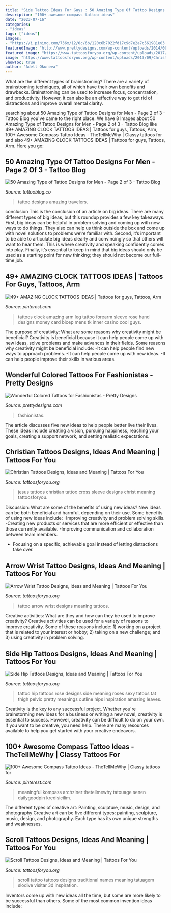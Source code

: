 ```yaml
---
title: "Side Tattoo Ideas For Guys : 50 Amazing Type Of Tattoo Designs For Men"
description: "100+ awesome compass tattoo ideas"
date: "2023-07-16"
categories:
- "ideas"
tags: ["ideas"]
images:
- "https://i.pinimg.com/736x/12/0c/6b/120c6b7022fd17c9d7e2a7c561981e03.jpg"
featuredImage: "http://www.prettydesigns.com/wp-content/uploads/2014/09/Amazing-Colored-Tattoo-for-Men.jpg"
featured_image: "https://www.tattoosforyou.org/wp-content/uploads/2017/07/Arrow-Wrist-Tattoo.jpg"
image: "https://www.tattoosforyou.org/wp-content/uploads/2013/09/Christian-Sleeve-Tattoos.jpg"
ShowToc: true
author: "Adell Okuneva"
---
```



What are the different types of brainstroming?
There are a variety of brainstroming techniques, all of which have their own benefits and drawbacks. Brainstroming can be used to increase focus, concentration, and productivity. However, it can also be an effective way to get rid of distractions and improve overall mental clarity.

	

		
searching about 50 Amazing Type of Tattoo Designs for Men - Page 2 of 3 - Tattoo Blog you've came to the right place. We have 8 Images about 50 Amazing Type of Tattoo Designs for Men - Page 2 of 3 - Tattoo Blog like 49+ AMAZING CLOCK TATTOOS IDEAS | Tattoos for guys, Tattoos, Arm, 100+ Awesome Compass Tattoo Ideas - TheTellMeWhy | Classy tattoos for and also 49+ AMAZING CLOCK TATTOOS IDEAS | Tattoos for guys, Tattoos, Arm. Here you go:
		
    
## 50 Amazing Type Of Tattoo Designs For Men - Page 2 Of 3 - Tattoo Blog

<img loading=lazy src="http://tattooblog.co/wp-content/uploads/2017/09/Travelers-tattoo.jpg" onerror="this.onerror=null;this.src='https://tse3.mm.bing.net/th?id=OIP.NWD6YMkKojpArK_NekYaQgHaLH&amp;pid=15.1';" alt="50 Amazing Type of Tattoo Designs for Men - Page 2 of 3 - Tattoo Blog">

_Source: tattooblog.co_

>tattoo designs amazing travelers. 

	

conclusion
This is the conclusion of an article on big ideas. 
There are many different types of big ideas, but this roundup provides a few key takeaways. First, big ideas can be helpful in problem solving and coming up with new ways to do things. They also can help us think outside the box and come up with novel solutions to problems we’re familiar with. 
 Second, it’s important to be able to articulate big ideas clearly and convincingly so that others will want to hear them. This is where creativity and speaking confidently comes into play. Finally, it’s essential to keep in mind that big ideas should only be used as a starting point for new thinking; they should not become our full-time job.

    
## 49+ AMAZING CLOCK TATTOOS IDEAS | Tattoos For Guys, Tattoos, Arm

<img loading=lazy src="https://i.pinimg.com/736x/2a/99/39/2a9939525c6c78b06d4d78892aa61f61.jpg" onerror="this.onerror=null;this.src='https://tse2.mm.bing.net/th?id=OIP.d2jPJuA2eyowK2uTfidGJQHaNK&amp;pid=15.1';" alt="49+ AMAZING CLOCK TATTOOS IDEAS | Tattoos for guys, Tattoos, Arm">

_Source: pinterest.com_

>tattoos clock amazing arm leg tattoo forearm sleeve rose hand designs money card bicep mens tk inner casino cool guys. 

	

The purpose of creativity: What are some reasons why creativity might be beneficial?
Creativity is beneficial because it can help people come up with new ideas, solve problems and make advances in their fields. Some reasons why creativity might be beneficial include: 
-It can help people find new ways to approach problems. 
-It can help people come up with new ideas. 
-It can help people improve their skills in various areas.

    
## Wonderful Colored Tattoos For Fashionistas - Pretty Designs

<img loading=lazy src="http://www.prettydesigns.com/wp-content/uploads/2014/09/Amazing-Colored-Tattoo-for-Men.jpg" onerror="this.onerror=null;this.src='https://tse4.mm.bing.net/th?id=OIP.ZZtABqboai9zkmCt3_UYDwHaNO&amp;pid=15.1';" alt="Wonderful Colored Tattoos for Fashionistas - Pretty Designs">

_Source: prettydesigns.com_

>fashionistas. 

	

The article discusses five new ideas to help people better live their lives. These ideas include creating a vision, pursuing happiness, reaching your goals, creating a support network, and setting realistic expectations.

    
## Christian Tattoos Designs, Ideas And Meaning | Tattoos For You

<img loading=lazy src="https://www.tattoosforyou.org/wp-content/uploads/2013/09/Christian-Sleeve-Tattoos.jpg" onerror="this.onerror=null;this.src='https://tse2.mm.bing.net/th?id=OIP.ALJYOXuWGkYdZc3QOowC0wHaJ4&amp;pid=15.1';" alt="Christian Tattoos Designs, Ideas and Meaning | Tattoos For You">

_Source: tattoosforyou.org_

>jesus tattoos christian tattoo cross sleeve designs christ meaning tattoosforyou. 

	

Discussion: What are some of the benefits of using new ideas?
New ideas can be both beneficial and harmful, depending on their use. Some benefits of using new ideas include: 
-Improving creativity and problem solving skills.
-Creating new products or services that are more efficient or effective than those currently available.
-Improving communication and collaboration between team members. 
- Focusing on a specific, achievable goal instead of letting distractions take over.

    
## Arrow Wrist Tattoo Designs, Ideas And Meaning | Tattoos For You

<img loading=lazy src="https://www.tattoosforyou.org/wp-content/uploads/2017/07/Arrow-Wrist-Tattoo.jpg" onerror="this.onerror=null;this.src='https://tse2.mm.bing.net/th?id=OIP.nAbtz14jwH95QJ1Vo3D6WAHaJ3&amp;pid=15.1';" alt="Arrow Wrist Tattoo Designs, Ideas and Meaning | Tattoos For You">

_Source: tattoosforyou.org_

>tattoo arrow wrist designs meaning tattoos. 

	

Creative activities: What are they and how can they be used to improve creativity?
Creative activities can be used for a variety of reasons to improve creativity. Some of these reasons include: 1) working on a project that is related to your interest or hobby; 2) taking on a new challenge; and 3) using creativity in problem solving.

    
## Side Hip Tattoos Designs, Ideas And Meaning | Tattoos For You

<img loading=lazy src="https://www.tattoosforyou.org/wp-content/uploads/2016/02/Tattoos-on-Hip-Side.jpg" onerror="this.onerror=null;this.src='https://tse4.mm.bing.net/th?id=OIP.gsCykqA-P7OizC4L_oDQAQHaJ6&amp;pid=15.1';" alt="Side Hip Tattoos Designs, Ideas and Meaning | Tattoos For You">

_Source: tattoosforyou.org_

>tattoo hip tattoos rose designs side meaning roses sexy tatoos tat thigh pelvic pretty meanings outline hips inspiration amazing leaves. 

	

Creativity is the key to any successful project. Whether you're brainstorming new ideas for a business or writing a new novel, creativity is essential to success. However, creativity can be difficult to do on your own. If you want to be creative, you need help. There are many resources available to help you get started with your creative endeavors.

    
## 100+ Awesome Compass Tattoo Ideas - TheTellMeWhy | Classy Tattoos For

<img loading=lazy src="https://i.pinimg.com/736x/12/0c/6b/120c6b7022fd17c9d7e2a7c561981e03.jpg" onerror="this.onerror=null;this.src='https://tse1.mm.bing.net/th?id=OIP.3BRf8Q_mYEgQhNkX77zY5QHaJ4&amp;pid=15.1';" alt="100+ Awesome Compass Tattoo Ideas - TheTellMeWhy | Classy tattoos for">

_Source: pinterest.com_

>meaningful kompass archziner thetellmewhy tatouage senen dailygoodpin kredisicilim. 

	

The different types of creative art: Painting, sculpture, music, design, and photography
Creative art can be five different types: painting, sculpture, music, design, and photography. Each type has its own unique strengths and weaknesses.

    
## Scroll Tattoos Designs, Ideas And Meaning | Tattoos For You

<img loading=lazy src="http://www.tattoosforyou.org/wp-content/uploads/2016/05/Scroll-Tattoos-Designs.jpg" onerror="this.onerror=null;this.src='https://tse3.mm.bing.net/th?id=OIP.z-mGLAkr6uZkCZO4b6eFIAHaJ4&amp;pid=15.1';" alt="Scroll Tattoos Designs, Ideas and Meaning | Tattoos For You">

_Source: tattoosforyou.org_

>scroll tattoo tattoos designs traditional names meaning tatuagem slodive visitar 3d inspiration. 

	

Inventors come up with new ideas all the time, but some are more likely to be successful than others. Some of the most common invention ideas include:

